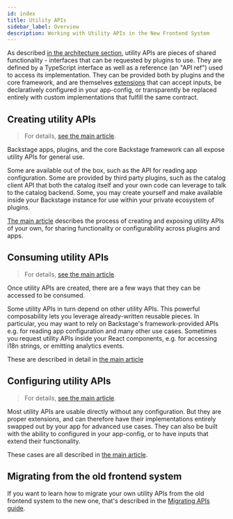 ```yaml
---
id: index
title: Utility APIs
sidebar_label: Overview
description: Working with Utility APIs in the New Frontend System
---
```


As described [in the architecture section](../architecture/33-utility-apis.md), utility APIs are pieces of shared functionality - interfaces that can be requested by plugins to use. They are defined by a TypeScript interface as well as a reference (an "API ref") used to access its implementation. They can be provided both by plugins and the core framework, and are themselves [extensions](../architecture/20-extensions.md) that can accept inputs, be declaratively configured in your app-config, or transparently be replaced entirely with custom implementations that fulfill the same contract.

## Creating utility APIs

> For details, [see the main article](./02-creating.md).

Backstage apps, plugins, and the core Backstage framework can all expose utility APIs for general use.

Some are available out of the box, such as the API for reading app configuration. Some are provided by third party plugins, such as the catalog client API that both the catalog itself and your own code can leverage to talk to the catalog backend. Some, you may create yourself and make available inside your Backstage instance for use within your private ecosystem of plugins.

[The main article](./02-creating.md) describes the process of creating and exposing utility APIs of your own, for sharing functionality or configurability across plugins and apps.

## Consuming utility APIs

> For details, [see the main article](./03-consuming.md).

Once utility APIs are created, there are a few ways that they can be accessed to be consumed.

Some utility APIs in turn depend on other utility APIs. This powerful composability lets you leverage already-written reusable pieces. In particular, you may want to rely on Backstage's framework-provided APIs e.g. for reading app configuration and many other use cases. Sometimes you request utility APIs inside your React components, e.g. for accessing i18n strings, or emitting analytics events.

These are described in detail in [the main article](./03-consuming.md)

## Configuring utility APIs

> For details, [see the main article](./04-configuring.md).

Most utility APIs are usable directly without any configuration. But they are proper extensions, and can therefore have their implementations entirely swapped out by your app for advanced use cases. They can also be built with the ability to configured in your app-config, or to have inputs that extend their functionality.

These cases are all described in [the main article](./04-configuring.md).

## Migrating from the old frontend system

If you want to learn how to migrate your own utility APIs from the old frontend system to the new one, that's described in the [Migrating APIs guide](../building-plugins/05-migrating.md#migrating-apis).
